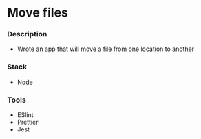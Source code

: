# Move files

### Description

- Wrote an app that will move a file from one location to another
### Stack

- Node

### Tools

- ESlint
- Prettier
- Jest
